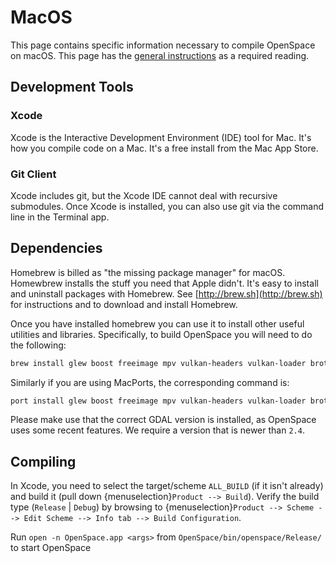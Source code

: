 # MacOS
This page contains specific information necessary to compile OpenSpace on macOS. This page has the [general instructions](index) as a required reading.


## Development Tools
### Xcode
Xcode is the Interactive Development Environment (IDE) tool for Mac. It's how you compile code on a Mac. It's a free install from the Mac App Store.

### Git Client
Xcode includes git, but the Xcode IDE cannot deal with recursive submodules. Once Xcode is installed, you can also use git via the command line in the Terminal app.


## Dependencies
Homebrew is billed as "the missing package manager" for macOS. Homewbrew installs the stuff you need that Apple didn't. It's easy to install and uninstall packages with Homebrew. See [http://brew.sh](http://brew.sh) for instructions and to download and install Homebrew.

Once you have installed homebrew you can use it to install other useful utilities and libraries. Specifically, to build OpenSpace you will need to do the following:
```bash
brew install glew boost freeimage mpv vulkan-headers vulkan-loader brotli gdal
```

Similarly if you are using MacPorts, the corresponding command is:
```bash
port install glew boost freeimage mpv vulkan-headers vulkan-loader brotli gdal +curl
```

Please make use that the correct GDAL version is installed, as OpenSpace uses some recent features. We require a version that is newer than `2.4`.

## Compiling
In Xcode, you need to select the target/scheme `ALL_BUILD` (if it isn't already) and build it (pull down {menuselection}`Product --> Build`). Verify the build type (`Release` | `Debug`) by browsing to {menuselection}`Product --> Scheme --> Edit Scheme --> Info tab --> Build Configuration`.

Run `open -n OpenSpace.app <args>` from `OpenSpace/bin/openspace/Release/` to start OpenSpace
